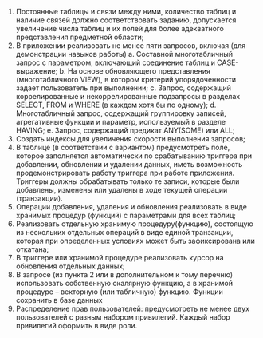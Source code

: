 1. Постоянные таблицы и связи между ними, количество таблиц и наличие связей
должно соответствовать заданию, допускается увеличение числа таблиц и их полей
для более адекватного представления предметной области;
2. В приложении реализовать не менее пяти запросов, включая (для демонстрации
навыков работы)
a. Составной многотабличный запрос с параметром, включающий соединение
таблиц и CASE-выражение;
b. На основе обновляющего представления (многотабличного VIEW), в
котором критерий упорядоченности задает пользователь при выполнении;
c. Запрос, содержащий коррелированные и некоррелированные подзапросы в
разделах SELECT, FROM и WHERE (в каждом хотя бы по одному);
d. Многотабличный запрос, содержащий группировку записей, агрегативные
функции и параметр, используемый в разделе HAVING;
e. Запрос, содержащий предикат ANY(SOME) или ALL;
3. Создать индексы для увеличения скорости выполнения запросов;
4. В таблице (в соответствии с вариантом) предусмотреть поле, которое заполняется
автоматически по срабатыванию триггера при добавлении, обновлении и удалении
данных, иметь возможность продемонстрировать работу триггера при работе
приложения. Триггеры должны обрабатывать только те записи, которые были
добавлены, изменены или удалены в ходе текущей операции (транзакции).
5. Операции добавления, удаления и обновления реализовать в виде хранимых
процедур (функций) с параметрами для всех таблиц;
6. Реализовать отдельную хранимую процедуру(функцию), состоящую из нескольких
отдельных операций в виде единой транзакции, которая при определенных
условиях может быть зафиксирована или откатана;
7. В триггере или хранимой процедуре реализовать курсор на обновления отдельных
данных;
8. В запросе (из пункта 2 или в дополнительном к тому перечню) использовать
собственную скалярную функцию, а в хранимой процедуре – векторную (или
табличную) функцию. Функции сохранить в базе данных
9. Распределение прав пользователей: предусмотреть не менее двух пользователей с
разным набором привилегий. Каждый набор привилегий оформить в виде роли. 
